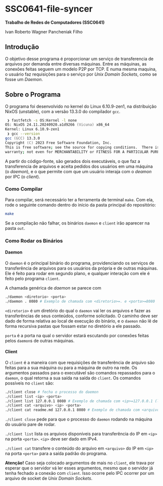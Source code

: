 # SSC0641-file-syncer
**Trabalho de Redes de Computadores (SSC0641)**

Ivan Roberto Wagner Pancheniak Filho

## Introdução

O objetivo desse programa é proporcionar um serviço de transferencia de arquivos por demanda entre diversas máquinas.
Entre as máquinas, as conexões feitas seguem um modelo P2P por TCP. E numa mesma maquina, o usuário faz requisições
para o serviço por _Unix Domain Sockets_, como se fosse um _Daemon_.

## Sobre o Programa

O programa foi desenvolvido no kernel do Linux 6.10.9-zen1, na distribuição NixOS (unstable), com a versão 13.3.0 do compilador `gcc`.
```zsh
 ❯ fastfetch -s OS:Kernel -l none
OS: NixOS 24.11.20240920.a1d9266 (Vicuna) x86_64
Kernel: Linux 6.10.9-zen1
 ❯ gcc --version
gcc (GCC) 13.3.0
Copyright (C) 2023 Free Software Foundation, Inc.
This is free software; see the source for copying conditions.  There is NO
warranty; not even for MERCHANTABILITY or FITNESS FOR A PARTICULAR PURPOSE.
```

A partir do código-fonte, são gerados dois executáveis, o que faz a transferencia de arquivos e aceita pedidos dos usuários em uma máquina (o _daemon_),
e o que permite com que um usuário interaja com o _deamon_ por IPC (o _client_).

### Como Compilar

Para compilar, será necessário ter a ferramenta de terminal `make`. Com ela, rode o seguinte comando dentro do início da pasta principal do repositório:
```bash
make
```
Se a compilação não falhar, os binários `daemon` e `client` irão aparecer na pasta `out`.

### Como Rodar os Binários

#### Daemon

O `daemon` é o principal binário do programa, providenciando os serviços de transferência de arquivos para os usuários da própria e de outras máquinas.
Ele é feito para rodar em segundo plano, e qualquer interação com ele é feito pelo programa `client`.

A chamada genérica de _daemon_ se parece com
```bash
./daemon <diretorio> <porta>
./daemon . 8080 # Exemplo de chamada com <diretorio>=. e <porta>=8080
```
`<diretorio>` é um diretório do qual o `daemon` vai ler os arquivos e fazer as transferências de seus conteúdos, conforme solicitado. 
O caminho deve ser dado de forma relativa ao local de execução do binário, e o `daemon` não lê de forma recursiva pastas que fossam estar no diretório a ele passado.

`porta` é a porta na qual o servidor estará escutando por conexões feitas pelos `daemon`s de outras máquinas.

#### Client

O `client` é a maneira com que requisições de transferência de arquivo são feitas para a sua máquina ou para a máquina de outro na rede.
Os argumentos passados para o executável são comandos repassados para o `daemon`, o qual retorna a sua saída na saída do `client`.
Os comandos possíveis no `client` são:
```bash
./client close # fecha o processo do daemon
./client list <ip> <porta>
./client list 127.0.0.1 8080 # Exemplo de chamada com <ip>=127.0.0.1 (localhost) e <porta>=8080
./client cat <arquivo> <ip> <porta> 
./client cat readme.md 127.0.0.1 8080 # Exemplo de chamada com <arquivo>=readme.md <ip>=127.0.0.1 (localhost) e <porta>=8080
```

`./client close` pede para que o processo do `daemon` rodando na máquina do usuário pare de rodar.

`./client list` lista os arquivos disponíveis para transferência do IP em `<ip>` na porta `<porta>`. `<ip>` deve ser dado em IPv4.

`./client cat` transfere o conteúdo do arquivo em `<arquivo>` do IP em `<ip>` na porta `<porta>` para a saída padrão do programa.

**Atenção!** Caso seja colocado argumentos de mais no `client`, ele trava por esperar que o servidor vá ler esses argumentos, mesmo que o servidor já tenha fechado a conexão com `client`. Isso ocorre pelo IPC ocorrer por um arquivo de socket de _Unix Domain Sockets_.




